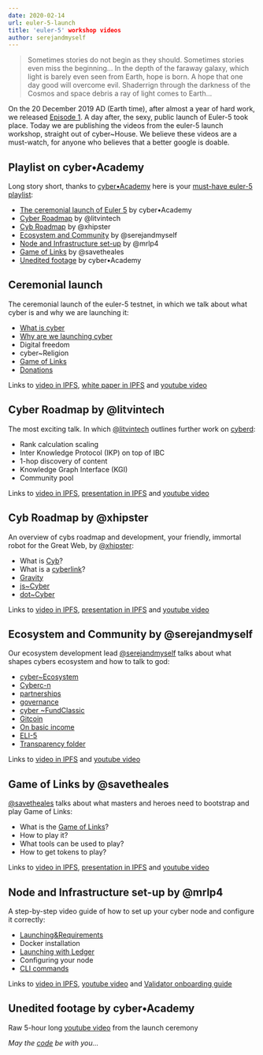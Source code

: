 ```yaml
---
date: 2020-02-14
url: euler-5-launch
title: 'euler-5' workshop videos
author: serejandmyself
---
```


> Sometimes stories do not begin as they should. Sometimes stories even miss the beginning... In the depth of the faraway galaxy, which light is barely even seen from Earth, hope is born. A hope that one day good will overcome evil. Shaderrign through the darkness of the Cosmos and space debris a ray of light comes to Earth... 

On the 20 December 2019 AD (Earth time), after almost a year of hard work, we released [Episode 1](https://cybercongress.ai/euler-5-release/). A day after, the sexy, public launch of Euler-5 took place. Today we are publishing the videos from the euler-5 launch workshop, straight out of cyber~House. We believe these videos are a must-watch, for anyone who believes that a better google is doable.

## Playlist on cyber•Academy

Long story short, thanks to [cyber•Academy](https://www.youtube.com/cyberacademy) here is your [must-have euler-5 playlist](https://www.youtube.com/playlist?list=PLOcP3DXQoNUXmh7ob0Fm6p12L20zn0zbT):

- [The ceremonial launch of Euler 5](https://github.com/cybercongress/congress/blob/b078e0bdc5da594036baa8c6425786103635498b/site/content/post/euler-5-launch-workshop.md#ceremonial-launch) by cyber•Academy
- [Cyber Roadmap](https://github.com/cybercongress/congress/blob/b078e0bdc5da594036baa8c6425786103635498b/site/content/post/euler-5-launch-workshop.md#cyber-roadmap-by-litvintech) by @litvintech
- [Cyb Roadmap](https://github.com/cybercongress/congress/blob/b078e0bdc5da594036baa8c6425786103635498b/site/content/post/euler-5-launch-workshop.md#cyb-roadmap-by-xhipster) by @xhipster
- [Ecosystem and Community](https://github.com/cybercongress/congress/blob/b078e0bdc5da594036baa8c6425786103635498b/site/content/post/euler-5-launch-workshop.md#ecosystem-and-community-by-serejandmyself) by @serejandmyself
- [Node and Infrastructure set-up](https://github.com/cybercongress/congress/blob/b078e0bdc5da594036baa8c6425786103635498b/site/content/post/euler-5-launch-workshop.md#node-and-infrastructure-set-up-by-mrlp4) by @mrlp4
- [Game of Links](https://github.com/cybercongress/congress/blob/b078e0bdc5da594036baa8c6425786103635498b/site/content/post/euler-5-launch-workshop.md#game-of-links-by-savetheales) by @savetheales
- [Unedited footage](https://github.com/cybercongress/congress/blob/b078e0bdc5da594036baa8c6425786103635498b/site/content/post/euler-5-launch-workshop.md#unedited-footage-by-cyberacademy) by cyber•Academy

## Ceremonial launch

The ceremonial launch of the euler-5 testnet, in which we talk about what cyber is and why we are launching it:

- [What is cyber](https://github.com/cybercongress/congress/blob/master/ecosystem/validators/onboarding.md#the-mission)
- [Why are we launching cyber](https://github.com/cybercongress/congress/blob/master/ecosystem/ELI-5%20FAQ.md#the-philosophy-behind-cyber)
- Digital freedom
- cyber~Religion
- [Game of Links](https://cybercongress.ai/game-of-links/)
- [Donations](https://github.com/cybercongress/congress/blob/master/ecosystem/ELI-5%20FAQ.md#what-are-the-distribution-games)

Links to [video in IPFS](https://ipfs.io/ipfs/QmVgxX3TVntSNRiQ1Kd8sE8zvEKkbEgb8PaMnA4N7w7pKS), [white paper in IPFS](https://ipfs.io/ipfs/QmceNpj6HfS81PcCaQXrFMQf7LR5FTLkdG9sbSRNy3UXoZ) and [youtube video](https://www.youtube.com/watch?v=RS6w6wiAag4&list=PLOcP3DXQoNUXmh7ob0Fm6p12L20zn0zbT&index=6) 

## Cyber Roadmap by @litvintech

The most exciting talk. In which [@litvintech](https://github.com/litvintech) outlines further work on [cyberd](https://github.com/cybercongress/cyberd):

- Rank calculation scaling
- Inter Knowledge Protocol (IKP) on top of IBC
- 1-hop discovery of content
- Knowledge Graph Interface (KGI)
- Community pool

Links to [video in IPFS](https://ipfs.io/ipfs/QmSRVe5PFZAaHJgwThL1zLa3qkUs9111WDdo4VPvmvMDtc), [presentation in IPFS](https://ipfs.io/ipfs/QmcMrFJV8yv1qL51mjhr28V7NYZ9idccCPCMYPuvbseF97) and [youtube video](https://www.youtube.com/watch?v=cyiNKco4HUk&list=PLOcP3DXQoNUXmh7ob0Fm6p12L20zn0zbT&index=2)

## Cyb Roadmap by @xhipster

An overview of cybs roadmap and development, your friendly, immortal robot for the Great Web, by [@xhipster](https://github.com/xhipster):

- What is [Cyb](https://github.com/cybercongress/cyb)?
- What is a [cyberlink](https://github.com/cybercongress/congress/blob/master/ecosystem/ELI-5%20FAQ.md#what-are-cyberlinks)?
- [Gravity](https://github.com/cybercongress/gravity)
- [js~Cyber](https://cybercongress.ai/docs/cyberd/rpc/)
- [dot~Cyber](https://cyber.page/)

Links to [video in IPFS](https://ipfs.io/ipfs/QmQWdLA8ppSCE1YALwRCwqRpvThLgpbD1acN7netCuTGZZ), [presentation in IPFS](https://ipfs.io/ipfs/Qma1KS62j699c77RrDWq6CCfTSypB8mmLJAYZrzicTd6jj) and [youtube video](https://www.youtube.com/watch?v=rMOJ9Z_jjcc&list=PLOcP3DXQoNUXmh7ob0Fm6p12L20zn0zbT&index=4)

## Ecosystem and Community by @serejandmyself

Our ecosystem development lead [@serejandmyself](https://github.com/serejandmyself) talks about what shapes cybers ecosystem and how to talk to god:

- [cyber~Ecosystem](https://github.com/cybercongress/congress/blob/master/ecosystem/cyber~Ecosystem%20development%20paper.md)
- [Cyberc-n](https://github.com/cybercongress/congress/blob/master/ecosystem/cyber~Ecosystem%20development%20paper.md#cyberc0n)
- [partnerships](https://github.com/cybercongress/congress/blob/master/ecosystem/cyber~Ecosystem%20development%20paper.md#friendly-aliens-and-partenrships)
- [governance](https://github.com/cybercongress/congress/blob/master/ecosystem/cyber~Ecosystem%20development%20paper.md#governance-and-proposals)
- [cyber ~FundClassic](https://github.com/cybercongress/congress/blob/master/ecosystem/cyber~Ecosystem%20development%20paper.md#cyberfundclassic)
- [Gitcoin](https://gitcoin.co/cybercongress)
- [On basic income](https://github.com/cybercongress/congress/blob/master/ecosystem/usecases.md)
- [ELI-5](https://github.com/cybercongress/congress/blob/master/ecosystem/ELI-5%20FAQ.md)
- [Transparency folder](https://github.com/cybercongress/congress/tree/master/ecosystem)

Links to [video in IPFS](https://ipfs.io/ipfs/QmWDYzTXarWYy9UKC7Ro4xMCdSVseQPbmdnmTYsJ9zGTpK) and [youtube video](https://www.youtube.com/watch?v=BA2G3APAlUA&list=PLOcP3DXQoNUXmh7ob0Fm6p12L20zn0zbT&index=3)

## Game of Links by @savetheales

[@savetheales](https://github.com/SaveTheAles) talks about what masters and heroes need to bootstrap and play Game of Links:

- What is the [Game of Links](https://cybercongress.ai/game-of-links/)?
- How to play it?
- What tools can be used to play?
- How to get tokens to play?

Links to [video in IPFS](https://ipfs.io/ipfs/QmYxLd6QhrCZx4weuT4W4B8pZ365xF6Ywt1itqBBcXmYjE), [presentation in IPFS](https://ipfs.io/ipfs/QmYi7bBLiYKTycZrsGHECs9Ts3BEcwdgfrX62MQTLcP3np) and [youtube video](https://www.youtube.com/watch?v=mcCn_-GMO_k&list=PLOcP3DXQoNUXmh7ob0Fm6p12L20zn0zbT&index=5)

## Node and Infrastructure set-up by @mrlp4

A step-by-step video guide of how to set up your cyber node and configure it correctly:

- [Launching&Requirements](https://cybercongress.ai/docs/cyberd/run_validator/)
- Docker installation
- [Launching with Ledger](https://cybercongress.ai/docs/cyberd/validator_launch_with_tendermintkms_and_ledger/)
- Configuring your node
- [CLI commands](https://cybercongress.ai/docs/cyberd/ultimate-commands-guide/)

Links to [video in IPFS](https://ipfs.io/ipfs/QmdZPgzkhNfaC7cgnW8TrztSr7jwHVhp84zqajN14ydUEH), [youtube video](https://www.youtube.com/watch?v=AMUatLPfNJM&list=PLOcP3DXQoNUXmh7ob0Fm6p12L20zn0zbT&index=1) and [Validator onboarding guide](https://github.com/cybercongress/congress/blob/master/ecosystem/validators/onboarding.md)

## Unedited footage by cyber•Academy

Raw 5-hour long [youtube video](https://www.youtube.com/watch?v=tpoKq-fCXhM&list=PLOcP3DXQoNUXmh7ob0Fm6p12L20zn0zbT&index=7) from the launch ceremony

*May the [code](https://github.com/cybercongress/cyberd) be with you...*
